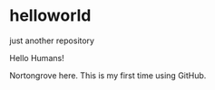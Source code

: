 # helloworld
just another repository

Hello Humans!

Nortongrove here. This is my first time using GitHub. 
